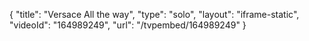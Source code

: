 {
    "title": "Versace All the way",
    "type": "solo",
    "layout": "iframe-static",
    "videoId": "164989249",
    "url": "\/tvpembed\/164989249"
}